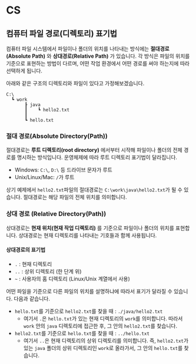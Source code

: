 # CS
## 컴퓨터 파일 경로(디렉토리) 표기법
컴퓨터 파일 시스템에서 파일이나 폴더의 위치를 나타내는 방식에는 **절대경로(Absolute Path)** 와 **상대경로(Relative Path)** 가 있습니다. 각 방식은 파일의 위치를 기준으로 표현하는 방법이 다르며, 어떤 작업 환경에서 어떤 경로를 써야 하는지에 따라 선택하게 됩니다.  

아래와 같은 구조의 디렉토리와 파일이 있다고 가정해보겠습니다.

```text
C:\
  ┗ work
       ┠ java
       ┃    ┗ hello2.txt
       ┃
       ┗ hello.txt
```


### 절대 경로(Absolute Directory(Path))
절대경로는 **루트 디렉토리(root directory)** 에서부터 시작해 파일이나 폴더의 전체 경로를 명시하는 방식입니다. 운영체제에 따라 루트 디렉토리 표기법이 달라집니다.  

- Windows: `C:\`, `D:\` 등 드라이브 문자가 루트
- Unix/Linux/Mac: `/`가 루트

상기 예제에서 `hello2.txt`파일의 절대경로는 `C:\work\java\hello2.txt`가 될 수 있습니다. 절대경로는 해당 파일의 전체 위치를 의미합니다.

### 상대 경로 (Relative Directory(Path))
상대경로는 **현재 위치(현재 작업 디렉토리)** 를 기준으로 파일이나 폴더의 위치를 표현합니다. 상대경로는 현재 디렉토리를 나타내는 기호들과 함께 사용됩니다.  

#### 상대경로의 표기법
- `.` : 현재 디렉토리
- `..` : 상위 디렉토리 (한 단계 위)
- `~` : 사용자의 홈 디렉토리 (Linux/Unix 계열에서 사용)

어떤 파일을 기준으로 다른 파일의 위치를 설명하냐에 따라서 표기가 달라질 수 있습니다. 다음과 같습니다.  

- `hello.txt`를 기준으로 `hello2.txt`를 찾을 때 : `./java/hello2.txt`
  - 여기서 `.`은 `hello.txt`가 있는 현재 디렉토리의 `work`를 의미합니다. 따라서 `work` 안의 `java` 디렉토리에 접근한 후, 그 안의 `hello2.txt`를 찾습니다. 
- `hello2.txt`를 기준으로 `hello.txt`를 찾을 때 : `../hello.txt`
  - 여기서 `..`은 현재 디렉토리의 상위 디렉토리를 의미합니다. 즉, `hello2.txt`가 있는 `java` 폴더의 상위 디렉토리인 `work`로 올라가서, 그 안의 `hello.txt`를 찾습니다.

